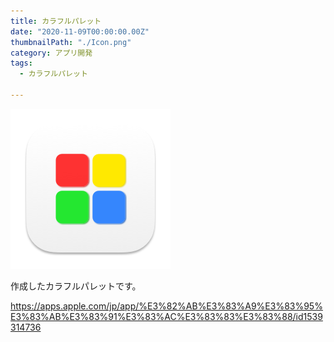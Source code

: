 ```yaml
---
title: カラフルパレット
date: "2020-11-09T00:00:00.00Z"
thumbnailPath: "./Icon.png"
category: アプリ開発
tags:
  - カラフルパレット

---
```


![colorfulpallete](./icon_256x256.png)

作成したカラフルパレットです。

https://apps.apple.com/jp/app/%E3%82%AB%E3%83%A9%E3%83%95%E3%83%AB%E3%83%91%E3%83%AC%E3%83%83%E3%83%88/id1539314736
